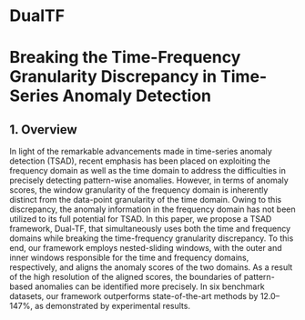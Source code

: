 # DualTF

# Breaking the Time-Frequency Granularity Discrepancy in Time-Series Anomaly Detection

## 1. Overview
In light of the remarkable advancements made in time-series anomaly detection (TSAD), recent emphasis has been placed on exploiting the frequency domain as well as the time domain to address the difficulties in precisely detecting pattern-wise anomalies. However, in terms of anomaly scores, the window granularity of the frequency domain is inherently distinct from the data-point granularity of the time domain. Owing to this discrepancy, the anomaly information in the frequency domain has not been utilized to its full potential for TSAD. In this paper, we propose a TSAD framework, Dual-TF, that simultaneously uses both the time and frequency domains while breaking the time-frequency granularity discrepancy. To this end, our framework employs nested-sliding windows, with the outer and inner windows responsible for the time and frequency domains, respectively, and aligns the anomaly scores of the two domains. As a result of the high resolution of the aligned scores, the boundaries of pattern-based anomalies can be identified more precisely. In six benchmark datasets, our framework outperforms state-of-the-art methods by 12.0–147%, as demonstrated by experimental results.

